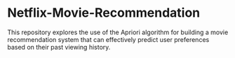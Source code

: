 # Netflix-Movie-Recommendation
This repository explores the use of the Apriori algorithm for building a movie recommendation system that can effectively predict user preferences based on their past viewing history.

